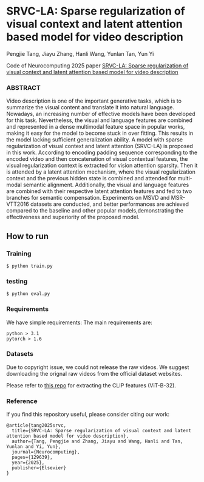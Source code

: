 # SRVC-LA: Sparse regularization of visual context and latent attention based model for video description

Pengjie Tang, Jiayu Zhang, Hanli Wang, Yunlan Tan, Yun Yi

Code of Neurocomputing 2025 paper [SRVC-LA: Sparse regularization of visual context and latent attention based model for video description](https://www.sciencedirect.com/science/article/abs/pii/S092523122500311X)

### ABSTRACT

Video description is one of the important generative tasks, which is to summarize the visual content and translate it into natural language. Nowadays, an increasing number of effective models have been developed for this task. Nevertheless, the visual and language features are combined and represented in a dense multimodal feature space in popular works, making it easy for the model to become stuck in over fitting. This results in the model lacking sufficient generalization ability. A model with sparse regularization of visual context and latent attention (SRVC-LA) is proposed in this work. According to encoding padding sequence corresponding to the encoded video and then concatenation of visual contextual features, the visual regularization context is extracted for vision attention sparsity. Then it is attended by a latent attention mechanism, where the visual regularization context and the previous hidden state is combined and attended for multi-modal semantic alignment. Additionally, the visual and language features are combined with their respective latent attention features and fed to two branches for semantic compensation. Experiments on MSVD and MSR-VTT2016 datasets are conducted, and better performances are achieved compared to the baseline and other popular models,demonstrating the effectiveness and superiority of the proposed model.

## How to run

### Training

`$ python train.py`

### testing

`$ python eval.py`

### Requirements

We have simple requirements:
The main requirements are:

```
python > 3.1
pytorch > 1.6
```

### Datasets

Due to copyright issue, we could not release the raw videos. We suggest downloading the orignal raw videos from the official dataset websites.

Please refer to [this repo](https://github.com/openai/CLIP) for extracting the CLIP features (ViT-B-32).

### Reference

If you find this repository useful, please consider citing our work:

```
@article{tang2025srvc,
  title={SRVC-LA: Sparse regularization of visual context and latent attention based model for video description},
  author={Tang, Pengjie and Zhang, Jiayu and Wang, Hanli and Tan, Yunlan and Yi, Yun},
  journal={Neurocomputing},
  pages={129639},
  year={2025},
  publisher={Elsevier}
}
```
